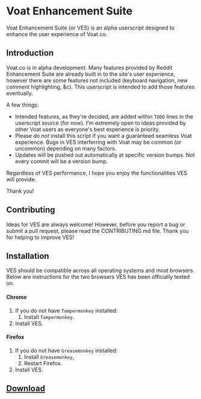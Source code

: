 # Voat Enhancement Suite

Voat Enhancement Suite (or VES) is an alpha userscript designed to enhance the user experience of Voat.co.

## Introduction

Voat.co is in alpha development. Many features provided by Reddit Enhancement Suite are already built in to the site's user experience, however there are some features not included (keyboard navigation, new comment highlighting, &c). This userscript is intended to add those features eventually.

A few things:

+ Intended features, as they're decided, are added within `TODO` lines in the userscript source (for now). I'm extremely open to ideas provided by other Voat users as everyone's best experience is priority.
+ Please *do not* install this script if you want a guaranteed seamless Voat experience. Bugs in VES interferring with Voat may be common (or uncommon) depending on many factors.
+ Updates will be pushed out automatically at specific version bumps. Not every commit will be a version bump.

Regardless of VES performance, I hope you enjoy the functionalities VES will provide.

Thank you!

## Contributing

Ideas for VES are always welcome! However, before you report a bug or submit a pull request, please read the CONTRIBUTING.md file. Thank you for helping to improve VES!

<!--[![Code Climate](https://codeclimate.com/github/travis-g/Voat-Enhancement-Suite/badges/gpa.svg)](https://codeclimate.com/github/travis-g/Voat-Enhancement-Suite)-->

## Installation

VES should be compatible across all operating systems and most browsers. Below are instructions for the two browsers VES has been officially tested on.

#### Chrome

1. If you do not have `Tampermonkey` installed:
	1. Install `Tampermonkey`.
2. Install VES.

#### Firefox

1. If you do not have `Greasemonkey` installed:
	1. Install `Greasemonkey`,
	2. Restart Firefox.
2. Install VES.

## [Download][dl]

[dl]: https://github.com/travis-g/Voat-Enhancement-Suite/raw/master/voat-enhancement-suite.user.js
